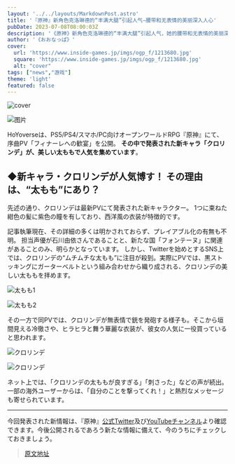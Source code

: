 ```yaml
---
layout: '../../layouts/MarkdownPost.astro'
title: '『原神』新角色克洛琳德的“丰满大腿”引起人气―腰带和无表情的美丽深入人心'
pubDate: 2023-07-08T08:00:03Z
description: '《原神》新角色克洛琳德的“丰满大腿”引起人气，她的腰带和无表情的美丽深入人心。'
author: '《おおなっぱ》'
cover:
  url: 'https://www.inside-games.jp/imgs/ogp_f/1213680.jpg'
  square: 'https://www.inside-games.jp/imgs/ogp_f/1213680.jpg'
  alt: "cover"
tags: ["news","游戏"]
theme: 'light'
featured: false
---
```


![cover](https://www.inside-games.jp/imgs/ogp_f/1213680.jpg)

![图片](https://www.inside-games.jp)

HoYoverseは、PS5/PS4/スマホ/PC向けオープンワールドRPG『原神』にて、序曲PV「フィナーレへの歓宴」を公開。 **その中で発表された新キャラ「クロリンデ」が、美しい太ももで人気を集めています**。

## ◆新キャラ・クロリンデが人気博す！ その理由は、“太もも”にあり？

先述の通り、クロリンデは最新PVにて発表された新キャラクター。 1つに束ねた紺色の髪に紫色の瞳を有しており、西洋風の衣装が特徴的です。

記事執筆現在、その詳細の多くは明かされておらず、プレイアブル化の有無も不明。 担当声優が石川由依さんであることと、新たな国「フォンテーヌ」に関連があることのみ、明らかとなっています。
しかし、Twitterを始めとするSNS上では、クロリンデの“ムチムチな太もも”に注目が殺到。実際にPVでは、黒ストッキングにガーターベルトという組み合わせから織り成される、クロリンデの美しい太ももを拝めます。

![太もも1](https://www.inside-games.jp/imgs/zoom/1213810.png)

![太もも2](https://www.inside-games.jp/imgs/zoom/1213809.png)

その一方で同PVでは、クロリンデが無表情で銃を発砲する様子も。そこから垣間見える冷徹さや、ヒラヒラと舞う華麗な衣装が、彼女の人気に一役買っていると思われます。

![クロリンデ](https://www.inside-games.jp/imgs/zoom/1213808.png)

![クロリンデ](https://www.inside-games.jp/imgs/zoom/1213811.png)

ネット上では、「クロリンデの太ももが良すぎる」「刺さった」などの声が続出。一部の海外ユーザーからは、「自分のことを撃ってくれ！」と熱烈なメッセージも寄せられています。

---

今回発表された新情報は、『原神』[公式Twitter](https://twitter.com/Genshin_7)及び[YouTubeチャンネル](https://www.youtube.com/@Genshin_JP)より確認できます。今後公開されるであろう新たな情報に備えて、今のうちにチェックしておきましょう。

>[原文地址](https://www.inside-games.jp/article/2023/07/08/147088.html)  